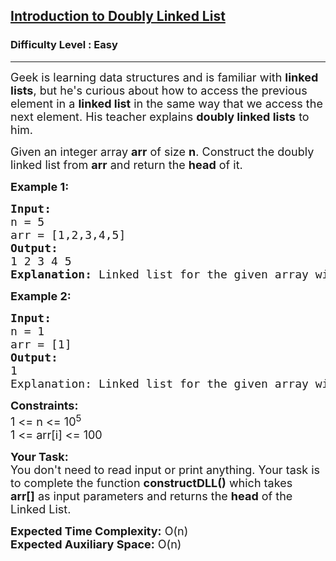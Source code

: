<h2><a href="https://www.geeksforgeeks.org/problems/introduction-to-doubly-linked-list/0">Introduction to Doubly Linked List</a></h2><h3>Difficulty Level : Easy</h3><hr><div class="problems_problem_content__Xm_eO"><p><span style="font-size:18px">Geek is learning data structures and is familiar with <strong>linked lists</strong>, but he's curious about how to access the previous element&nbsp;in a <strong>linked list</strong> in the same way that we access&nbsp;the next element. His teacher explains <strong>doubly linked lists</strong> to him.</span></p>

<p><span style="font-size:18px">Given an integer array <strong>arr</strong> of size <strong>n</strong>. Construct the doubly linked list from <strong>arr</strong> and return the <strong>head</strong> of it.</span></p>

<p><span style="font-size:18px"><strong>Example 1:</strong></span></p>

<pre><span style="font-size:18px"><strong>Input:</strong>
n = 5
arr = [1,2,3,4,5]
<strong>Output:</strong>
1 2 3 4 5
<strong>Explanation:</strong> Linked list for the given array will be 1&lt;-&gt;2&lt;-&gt;3&lt;-&gt;4&lt;-&gt;5.</span></pre>

<p><span style="font-size:18px"><strong>Example 2:</strong></span></p>

<pre><span style="font-size:18px"><strong>Input:</strong>
n = 1
arr = [1]
<strong>Output:</strong>
1
Explanation: Linked list for the given array will be 1.</span></pre>

<p><span style="font-size:18px"><strong>Constraints:</strong><br>
1 &lt;= n &lt;= 10<sup>5</sup><br>
1 &lt;= arr[i] &lt;= 100</span></p>

<p><span style="font-size:18px"><strong>Your Task:</strong><br>
You don't need to read input or print anything. Your task is to complete the function <strong>constructDLL()</strong> which takes <strong>arr[]</strong>&nbsp;as input parameters and returns the <strong>head</strong> of the Linked List.</span></p>

<p><span style="font-size:18px"><strong>Expected Time Complexity:</strong>&nbsp;O(n)<br>
<strong>Expected Auxiliary Space:</strong>&nbsp;O(n)</span></p>
</div>